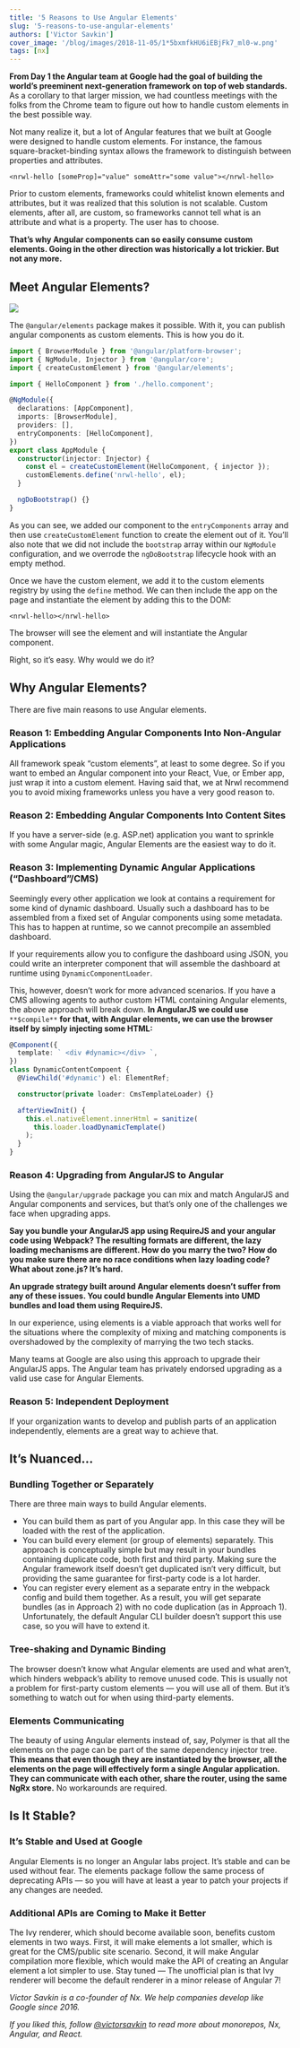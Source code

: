 ```yaml
---
title: '5 Reasons to Use Angular Elements'
slug: '5-reasons-to-use-angular-elements'
authors: ['Victor Savkin']
cover_image: '/blog/images/2018-11-05/1*5bxmfkHU6iEBjFk7_ml0-w.png'
tags: [nx]
---
```


**From Day 1 the Angular team at Google had the goal of building the world’s preeminent next-generation framework on top of web standards.** As a corollary to that larger mission, we had countless meetings with the folks from the Chrome team to figure out how to handle custom elements in the best possible way.

Not many realize it, but a lot of Angular features that we built at Google were designed to handle custom elements. For instance, the famous square-bracket-binding syntax allows the framework to distinguish between properties and attributes.

```
<nrwl-hello [someProp]="value" someAttr="some value"></nrwl-hello>
```

Prior to custom elements, frameworks could whitelist known elements and attributes, but it was realized that this solution is not scalable. Custom elements, after all, are custom, so frameworks cannot tell what is an attribute and what is a property. The user has to choose.

**That’s why Angular components can so easily consume custom elements. Going in the other direction was historically a lot trickier. But not any more.**

## Meet Angular Elements?

![](/blog/images/2018-11-05/1*1Dx9Yl54R7EZ0Cr4w6TxlA.avif)

The `@angular/elements` package makes it possible. With it, you can publish angular components as custom elements. This is how you do it.

```typescript
import { BrowserModule } from '@angular/platform-browser';
import { NgModule, Injector } from '@angular/core';
import { createCustomElement } from '@angular/elements';

import { HelloComponent } from './hello.component';

@NgModule({
  declarations: [AppComponent],
  imports: [BrowserModule],
  providers: [],
  entryComponents: [HelloComponent],
})
export class AppModule {
  constructor(injector: Injector) {
    const el = createCustomElement(HelloComponent, { injector });
    customElements.define('nrwl-hello', el);
  }

  ngDoBootstrap() {}
}
```

As you can see, we added our component to the `entryComponents` array and then use `createCustomElement` function to create the element out of it. You’ll also note that we did not include the `bootstrap` array within our `NgModule` configuration, and we overrode the `ngDoBootstrap` lifecycle hook with an empty method.

Once we have the custom element, we add it to the custom elements registry by using the `define` method. We can then include the app on the page and instantiate the element by adding this to the DOM:

```
<nrwl-hello></nrwl-hello>
```

The browser will see the element and will instantiate the Angular component.

Right, so it’s easy. Why would we do it?

## Why Angular Elements?

There are five main reasons to use Angular elements.

### Reason 1: Embedding Angular Components Into Non-Angular Applications

All framework speak “custom elements”, at least to some degree. So if you want to embed an Angular component into your React, Vue, or Ember app, just wrap it into a custom element. Having said that, we at Nrwl recommend you to avoid mixing frameworks unless you have a very good reason to.

### Reason 2: Embedding Angular Components Into Content Sites

If you have a server-side (e.g. ASP.net) application you want to sprinkle with some Angular magic, Angular Elements are the easiest way to do it.

### Reason 3: Implementing Dynamic Angular Applications (“Dashboard”/CMS)

Seemingly every other application we look at contains a requirement for some kind of dynamic dashboard. Usually such a dashboard has to be assembled from a fixed set of Angular components using some metadata. This has to happen at runtime, so we cannot precompile an assembled dashboard.

If your requirements allow you to configure the dashboard using JSON, you could write an interpreter component that will assemble the dashboard at runtime using `DynamicComponentLoader`.

This, however, doesn’t work for more advanced scenarios. If you have a CMS allowing agents to author custom HTML containing Angular elements, the above approach will break down. **In AngularJS we could use** `**$compile**` **for that, with Angular elements, we can use the browser itself by simply injecting some HTML:**

```typescript
@Component({
  template: ` <div #dynamic></div> `,
})
class DynamicContentCompoent {
  @ViewChild('#dynamic') el: ElementRef;

  constructor(private loader: CmsTemplateLoader) {}

  afterViewInit() {
    this.el.nativeElement.innerHtml = sanitize(
      this.loader.loadDynamicTemplate()
    );
  }
}
```

### Reason 4: Upgrading from AngularJS to Angular

Using the `@angular/upgrade` package you can mix and match AngularJS and Angular components and services, but that’s only one of the challenges we face when upgrading apps.

**Say you bundle your AngularJS app using RequireJS and your angular code using Webpack? The resulting formats are different, the lazy loading mechanisms are different. How do you marry the two? How do you make sure there are no race conditions when lazy loading code? What about zone.js? It’s hard.**

**An upgrade strategy built around Angular elements doesn’t suffer from any of these issues. You could bundle Angular Elements into UMD bundles and load them using RequireJS.**

In our experience, using elements is a viable approach that works well for the situations where the complexity of mixing and matching components is overshadowed by the complexity of marrying the two tech stacks.

Many teams at Google are also using this approach to upgrade their AngularJS apps. The Angular team has privately endorsed upgrading as a valid use case for Angular Elements.

### Reason 5: Independent Deployment

If your organization wants to develop and publish parts of an application independently, elements are a great way to achieve that.

## It’s Nuanced…

### Bundling Together or Separately

There are three main ways to build Angular elements.

- You can build them as part of you Angular app. In this case they will be loaded with the rest of the application.
- You can build every element (or group of elements) separately. This approach is conceptually simple but may result in your bundles containing duplicate code, both first and third party. Making sure the Angular framework itself doesn’t get duplicated isn’t very difficult, but providing the same guarantee for first-party code is a lot harder.
- You can register every element as a separate entry in the webpack config and build them together. As a result, you will get separate bundles (as in Approach 2) with no code duplication (as in Approach 1). Unfortunately, the default Angular CLI builder doesn’t support this use case, so you will have to extend it.

### Tree-shaking and Dynamic Binding

The browser doesn’t know what Angular elements are used and what aren’t, which hinders webpack’s ability to remove unused code. This is usually not a problem for first-party custom elements — you will use all of them. But it’s something to watch out for when using third-party elements.

### Elements Communicating

The beauty of using Angular elements instead of, say, Polymer is that all the elements on the page can be part of the same dependency injector tree. **This means that even though they are instantiated by the browser, all the elements on the page will effectively form a single Angular application. They can communicate with each other, share the router, using the same NgRx store.** No workarounds are required.

## Is It Stable?

### It’s Stable and Used at Google

Angular Elements is no longer an Angular labs project. It’s stable and can be used without fear. The elements package follow the same process of deprecating APIs — so you will have at least a year to patch your projects if any changes are needed.

### Additional APIs are Coming to Make it Better

The Ivy renderer, which should become available soon, benefits custom elements in two ways. First, it will make elements a lot smaller, which is great for the CMS/public site scenario. Second, it will make Angular compilation more flexible, which would make the API of creating an Angular element a lot simpler to use. Stay tuned — The unofficial plan is that Ivy renderer will become the default renderer in a minor release of Angular 7!

_Victor Savkin is a co-founder of Nx. We help companies develop like Google since 2016._

_If you liked this, follow_ [_@victorsavkin_](http://twitter.com/victorsavkin) _to read more about monorepos, Nx, Angular, and React._
